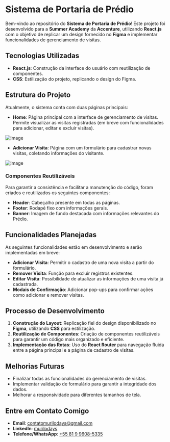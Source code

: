 # Sistema de Portaria de Prédio

Bem-vindo ao repositório do **Sistema de Portaria de Prédio**! Este projeto foi desenvolvido para a **Summer Academy** da **Accenture**, utilizando **React.js** com o objetivo de replicar um design fornecido no **Figma** e implementar funcionalidades de gerenciamento de visitas.

## Tecnologias Utilizadas

- **React.js**: Construção da interface do usuário com reutilização de componentes.   
- **CSS**: Estilização do projeto, replicando o design do Figma.  

## Estrutura do Projeto

Atualmente, o sistema conta com duas páginas principais:

- **Home**: Página principal com a interface de gerenciamento de visitas. Permite visualizar as visitas registradas (em breve com funcionalidades para adicionar, editar e excluir visitas).  

![image](https://github.com/user-attachments/assets/01d8b562-2dab-49ab-a245-dae33f054a39)

- **Adicionar Visita**: Página com um formulário para cadastrar novas visitas, coletando informações do visitante.  

![image](https://github.com/user-attachments/assets/bf9b42af-5cfc-40ba-9e85-ce096715a8dd)


### Componentes Reutilizáveis

Para garantir a consistência e facilitar a manutenção do código, foram criados e reutilizados os seguintes componentes:

- **Header**: Cabeçalho presente em todas as páginas.  
- **Footer**: Rodapé fixo com informações gerais.  
- **Banner**: Imagem de fundo destacada com informações relevantes do Prédio.  

## Funcionalidades Planejadas

As seguintes funcionalidades estão em desenvolvimento e serão implementadas em breve:

- **Adicionar Visita**: Permitir o cadastro de uma nova visita a partir do formulário.  
- **Remover Visita**: Função para excluir registros existentes.  
- **Editar Visita**: Possibilidade de atualizar as informações de uma visita já cadastrada.  
- **Modais de Confirmação**: Adicionar pop-ups para confirmar ações como adicionar e remover visitas.  

## Processo de Desenvolvimento

1. **Construção do Layout**: Replicação fiel do design disponibilizado no **Figma**, utilizando **CSS** para estilização.  
2. **Reutilização de Componentes**: Criação de componentes reutilizáveis para garantir um código mais organizado e eficiente.  
3. **Implementação das Rotas**: Uso do **React Router** para navegação fluida entre a página principal e a página de cadastro de visitas.  

## Melhorias Futuras

- Finalizar todas as funcionalidades do gerenciamento de visitas.  
- Implementar validação de formulário para garantir a integridade dos dados.  
- Melhorar a responsividade para diferentes tamanhos de tela. 

## Entre em Contato Comigo

- **Email**: contatomurilodays@gmail.com  
- **LinkedIn**: <a href="https://www.linkedin.com/in/murilodays/"> murilodays </a>
- **Telefone/WhatsApp**: <a href="https://wa.me/message/ONXRU2RSDSNEE1"> +55 81 9 9608-5335 </a>
